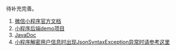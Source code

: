 待补充完善。

1. [微信小程序官方文档](https://mp.weixin.qq.com/debug/wxadoc/dev/index.html)
1. [小程序后端demo项目](https://github.com/binarywang/weixin-java-miniapp-demo)
1. [JavaDoc](http://binary.ac.cn/weixin-java-miniapp-javadoc/)
1. [小程序解密用户信息时出现JsonSyntaxException异常时请参考这里](https://github.com/Wechat-Group/weixin-java-tools/issues/359)